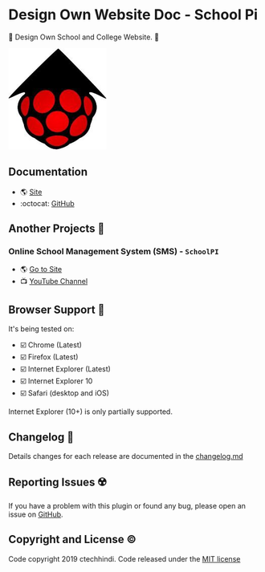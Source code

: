 # Design Own Website Doc - School Pi

🍧 Design Own School and College Website. 🏫

![School Pi Logo](assets/logo.jpg)

## Documentation

* 🌎 [Site](https://school-pi.netlify.com)
* :octocat: [GitHub](https://github.com/ctechhindi/School-Pi-Design-Own-Website)


## Another Projects 📁

### Online School Management System (SMS) - `SchoolPI`

* 🌎 [Go to Site](https://schoolpi.app/#/)
* 📺 [YouTube Channel](https://www.youtube.com/channel/UC6P5LjZoOOyvf4xegwBMK0g)

## Browser Support 🏁

It's being tested on:

* ☑️ Chrome (Latest) 
* ☑️ Firefox (Latest)
* ☑️ Internet Explorer (Latest)
* ☑️ Internet Explorer 10
* ☑️ Safari (desktop and iOS)

Internet Explorer (10+) is only partially supported.

## Changelog 📝

Details changes for each release are documented in the [changelog.md](https://school-pi.netlify.com/changelog/)

## Reporting Issues ☢️

If you have a problem with this plugin or found any bug, please open an issue on [GitHub](https://github.com/ctechhindi/School-Pi-Design-Own-Website/issues).

## Copyright and License ©️

Code copyright 2019 ctechhindi. Code released under the [MIT license](http://www.opensource.org/licenses/MIT)